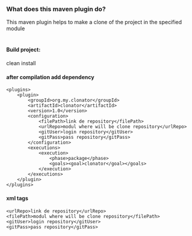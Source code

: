 ### What does this maven plugin do?
This maven plugin helps to make a clone of the project in the specified module
#
#### Build project: 
clean install

#### after compilation add dependency
       
    <plugins>
        <plugin>
            <groupId>org.my.clonator</groupId>
            <artifactId>clonator</artifactId>
            <version>1.0</version>
            <configuration>
                <filePath>link de repository</filePath>
                <urlRepo>modul where will be clone repository</urlRepo>
                <gitUser>login repository</gitUser>
                <gitPass>pass repository</gitPass>
            </configuration>
            <executions>
                <execution>
                    <phase>package</phase>
                    <goals><goal>clonator</goal></goals>
                </execution>
            </executions>
        </plugin>
    </plugins>


#### xml tags
   
    <urlRepo>link de repository</urlRepo>
    <filePath>modul where will be clone repository</filePath>
    <gitUser>login repository</gitUser>
    <gitPass>pass repository</gitPass>

